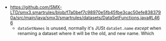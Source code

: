 - https://github.com/SMX-LTD/smx3.smartrules/blob/f7a0bef7c98970e5fb45fbe3cac50efe8383790a/src/main/java/smx3/smartrules/datasets/DataSetFunctions.java#L466
	- `dataSetNames` is unused, normally it's JUSt `dataSet.name` _except_ when renaming a dataset where it will be the old, and new name. Which
